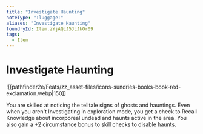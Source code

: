 ```yaml
---
title: "Investigate Haunting"
noteType: ":luggage:"
aliases: "Investigate Haunting"
foundryId: Item.zYjAQLJ5JLJkOr09
tags:
  - Item
---
```


# Investigate Haunting
![[pathfinder2e/Feats/zz_asset-files/icons-sundries-books-book-red-exclamation.webp|150]]

You are skilled at noticing the telltale signs of ghosts and hauntings. Even when you aren't Investigating in exploration mode, you get a check to Recall Knowledge about incorporeal undead and haunts active in the area. You also gain a +2 circumstance bonus to skill checks to disable haunts.
